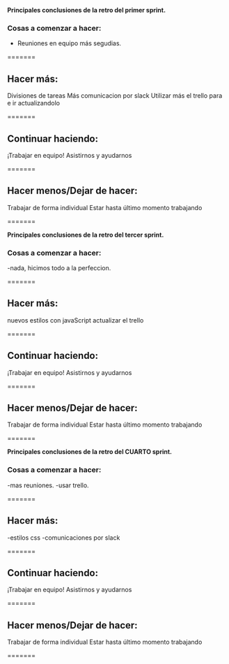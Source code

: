 **Principales conclusiones de la retro del primer sprint.**

### Cosas a comenzar a hacer:

- Reuniones en equipo más segudias.

=======
## Hacer más: 
Divisiones de tareas
Más comunicacion por slack
Utilizar más el trello para e ir actualizandolo

=======
## Continuar haciendo:

¡Trabajar en equipo!
Asistirnos y ayudarnos

=======

## Hacer menos/Dejar de hacer:

Trabajar de forma individual
Estar hasta último momento trabajando

=======

**Principales conclusiones de la retro del tercer sprint.**


### Cosas a comenzar a hacer:

-nada, hicimos todo a la perfeccion.

=======
## Hacer más: 
nuevos estilos con javaScript
actualizar el trello



=======
## Continuar haciendo:

¡Trabajar en equipo!
Asistirnos y ayudarnos

=======

## Hacer menos/Dejar de hacer:

Trabajar de forma individual
Estar hasta último momento trabajando

=======

**Principales conclusiones de la retro del CUARTO sprint.**

### Cosas a comenzar a hacer:

-mas reuniones.
-usar trello.


=======
## Hacer más: 
-estilos css
-comunicaciones por slack



=======
## Continuar haciendo:

¡Trabajar en equipo!
Asistirnos y ayudarnos

=======

## Hacer menos/Dejar de hacer:

Trabajar de forma individual
Estar hasta último momento trabajando

=======
